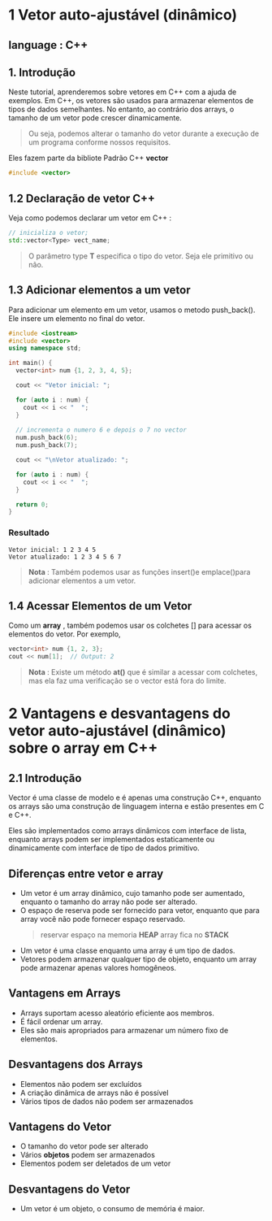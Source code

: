 # 1 **Vetor auto-ajustável (dinâmico)**
## language : C++

## 1. Introdução
 Neste tutorial, aprenderemos sobre vetores em C++ com a ajuda de exemplos.
Em C++, os vetores são usados ​​para armazenar elementos de tipos de dados semelhantes. No entanto, ao contrário dos arrays, o tamanho de um vetor pode crescer dinamicamente.

 > Ou seja, podemos alterar o tamanho do vetor durante a execução de um programa conforme nossos requisitos.

Eles fazem parte da bibliote Padrão C++ **vector**
```c++ 
#include <vector>
```

## 1.2 Declaração de vetor C++

Veja como podemos declarar um vetor em C++ :

```c++ 
// inicializa o vetor;
std::vector<Type> vect_name;
```

> O parâmetro type **T** especifica o tipo do vetor. Seja ele primitivo ou não.

## 1.3 Adicionar elementos a um vetor

Para adicionar um elemento em um vetor, usamos o metodo push_back(). Ele insere um elemento no final do vetor.

```c++ 
#include <iostream>
#include <vector>
using namespace std;

int main() {
  vector<int> num {1, 2, 3, 4, 5};

  cout << "Vetor inicial: ";

  for (auto i : num) {
    cout << i << "  ";
  }
  
  // incrementa o numero 6 e depois o 7 no vector
  num.push_back(6);
  num.push_back(7);

  cout << "\nVetor atualizado: ";

  for (auto i : num) {
    cout << i << "  ";
  }

  return 0;
}
```
### Resultado
```
Vetor inicial: 1 2 3 4 5  
Vetor atualizado: 1 2 3 4 5 6 7
```

> **Nota** : Também podemos usar as funções insert()e emplace()para adicionar elementos a um vetor.

## 1.4 Acessar Elementos de um Vetor

Como um **array** , também podemos usar os colchetes [] para acessar os elementos do vetor. Por exemplo,

```c++
vector<int> num {1, 2, 3};
cout << num[1];  // Output: 2
```

> **Nota** : Existe um método **at()** que é similar a acessar com colchetes, mas ela faz uma verificação se o vector está fora do limite.



# 2 Vantagens e desvantagens do vetor auto-ajustável (dinâmico) sobre o array em C++


## 2.1 Introdução
Vector é uma classe de modelo e é apenas uma construção C++, enquanto os arrays são uma construção de linguagem interna e estão presentes em C e C++.

Eles são implementados como arrays dinâmicos com interface de lista, enquanto arrays podem ser implementados estaticamente ou dinamicamente com interface de tipo de dados primitivo.

## Diferenças entre vetor e array

- Um vetor é um array dinâmico, cujo tamanho pode ser aumentado, enquanto o tamanho do array não pode ser alterado.
- O espaço de reserva pode ser fornecido para vetor, enquanto que para array você não pode fornecer espaço reservado. 
    > reservar espaço na memoria **HEAP** array fica no **STACK**
- Um vetor é uma classe enquanto uma array é um tipo de dados.
- Vetores podem armazenar qualquer tipo de objeto, enquanto um array pode armazenar apenas valores homogêneos.

## Vantagens em Arrays

- Arrays suportam acesso aleatório eficiente aos membros.
- É fácil ordenar um array.
- Eles são mais apropriados para armazenar um número fixo de elementos.

## Desvantagens dos Arrays

- Elementos não podem ser excluídos
- A criação dinâmica de arrays não é possível
- Vários tipos de dados não podem ser armazenados

## Vantagens do Vetor

- O tamanho do vetor pode ser alterado
- Vários **objetos** podem ser armazenados
- Elementos podem ser deletados de um vetor

## Desvantagens do Vetor

- Um vetor é um objeto, o consumo de memória é maior.